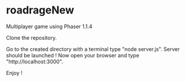 # roadrageNew
Multiplayer game using Phaser 1.1.4

Clone the repository.

Go to the created directory with a terminal
type "node server.js".
Server should be launched ! 
Now open your browser and type "http://localhost:3000".

Enjoy !
